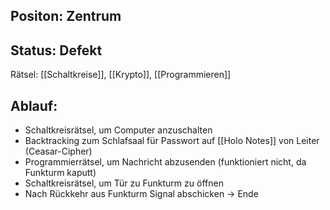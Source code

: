 ## Positon: Zentrum
## Status: Defekt

Rätsel: [[Schaltkreise]], [[Krypto]], [[Programmieren]]
## Ablauf:
* Schaltkreisrätsel, um Computer anzuschalten
* Backtracking zum Schlafsaal für Passwort auf [[Holo Notes]] von Leiter (Ceasar-Cipher)
* Programmierrätsel, um Nachricht abzusenden (funktioniert nicht, da Funkturm kaputt)
* Schaltkreisrätsel, um Tür zu Funkturm zu öffnen
* Nach Rückkehr aus Funkturm Signal abschicken -> Ende